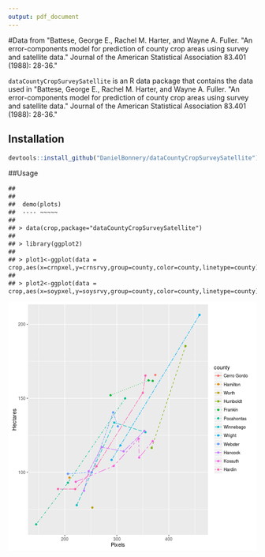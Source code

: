 ```yaml
---
output: pdf_document
---
```

#Data from "Battese, George E., Rachel M. Harter, and Wayne A. Fuller. "An error-components model for prediction of county crop areas using survey and satellite data." Journal of the American Statistical Association 83.401 (1988): 28-36."

`dataCountyCropSurveySatellite` is an R data package that contains the data used in "Battese, George E., Rachel M. Harter, and Wayne A. Fuller. "An error-components model for prediction of county crop areas using survey and satellite data." Journal of the American Statistical Association 83.401 (1988): 28-36."


## Installation

```r
devtools::install_github("DanielBonnery/dataCountyCropSurveySatellite")
```

##Usage



```
## 
## 
## 	demo(plots)
## 	---- ~~~~~
## 
## > data(crop,package="dataCountyCropSurveySatellite")
## 
## > library(ggplot2)
## 
## > plot1<-ggplot(data = crop,aes(x=crnpxel,y=crnsrvy,group=county,color=county,linetype=county))+geom_line()+geom_point()+xlab("Pixels")+ylab("Hectares")
## 
## > plot2<-ggplot(data = crop,aes(x=soypxel,y=soysrvy,group=county,color=county,linetype=county))+geom_line()+geom_point()+xlab("Pixels")+ylab("Hectares")
```

![plot of chunk kable2](figure/kable2-1.png)
